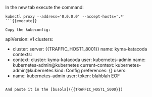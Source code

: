 In the new tab execute the command:
```
kubectl proxy --address='0.0.0.0' --accept-hosts='.*'
```{{execute}}

Copy the kubeconfig:
```
apiVersion: v1
clusters:
- cluster:
    server: {{TRAFFIC_HOST1_8001}}
  name: kyma-katacoda
contexts:
- context:
    cluster: kyma-katacoda
    user: kubernetes-admin
  name: kubernetes-admin@kubernetes
current-context: kubernetes-admin@kubernetes
kind: Config
preferences: {}
users:
- name: kubernetes-admin
  user:
    token: blahblah
EOF
```{{copy}}

And paste it in the [busola]({{TRAFFIC_HOST1_5000}})